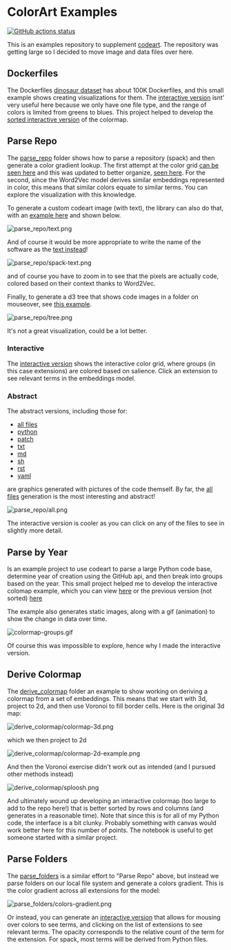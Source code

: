 # ColorArt Examples

[![GitHub actions status](https://github.com/vsoch/codeart-examples/workflows/generate-codeart/badge.svg?branch=master)](https://github.com/vsoch/codeart-examples/actions?query=branch%3Amaster+workflow%3Agenerate-codeart)

This is an examples repository to supplement [codeart](https://github.com/vsoch/codeart).
The repository was getting large so I decided to move image and data files over here.

## Dockerfiles

The Dockerfiles [dinosaur dataset](https://github.com/vsoch/dockerfiles) has about 100K Dockerfiles, 
and this small example shows creating visualizations for them. The [interactive version](https://vsoch.github.io/codeart-examples/dockerfiles/web/) isnt' very useful here because we only have one file type, and the range of colors
is limited from greens to blues. This project helped to develop the [sorted interactive version](https://vsoch.github.io/codeart-examples/dockerfiles/sorted/) of the colormap.

## Parse Repo

The [parse_repo](parse_repo) folder shows how to parse a repository (spack)
and then generate a color gradient lookup. The first attempt at the color grid
[can be seen here](https://vsoch.github.io/codeart-examples/parse_repo/web/)
and this was updated to better organize, [seen here](https://vsoch.github.io/codeart-examples/parse_repo/sorted/).
For the second, since the Word2Vec model derives similar embeddings represented in color,
this means that similar colors equate to similar terms. You can explore the visualization
with this knowledge.

To generate a custom codeart image (with text), the library can
also do that, with an [example here](https://vsoch.github.io/codeart-examples/parse_repo/text.html)
and shown below.

![parse_repo/text.png](parse_repo/text.png)


And of course it would be more appropriate to write the name of the software as the
[text instead](https://vsoch.github.io/codeart-examples/parse_repo/spack.html)!

![parse_repo/spack-text.png](parse_repo/spack-text.png)

and of course you have to zoom in to see that the pixels are actually code, colored
based on their context thanks to Word2Vec.

Finally, to generate a d3 tree that shows code images in a folder on mouseover,
see [this example](https://vsoch.github.io/codeart-examples/parse_repo/tree.html).

![parse_repo/tree.png](parse_repo/tree.png)

It's not a great visualization, could be a lot better.

### Interactive

The [interactive version](https://vsoch.github.io/codeart-examples/parse_repo/web/) shows the interactive color grid, where groups (in this case extensions) are colored based on salience. Click an extension to see relevant terms in the embeddings model.

### Abstract
The abstract versions, including those for:

   - [all files](https://vsoch.github.io/codeart-examples/parse_repo/codeartall.html)
   - [python](https://vsoch.github.io/codeart-examples/parse_repo/codeart.py.html)
   - [patch](https://vsoch.github.io/codeart-examples/parse_repo/codeart.patch.html) 
   - [txt](https://vsoch.github.io/codeart-examples/parse_repo/codeart.txt.html) 
   - [md](https://vsoch.github.io/codeart-examples/parse_repo/codeart.md.html) 
   - [sh](https://vsoch.github.io/codeart-examples/parse_repo/codeart.sh.html) 
   - [rst](https://vsoch.github.io/codeart-examples/parse_repo/codeart.rst.html) 
   - [yaml](https://vsoch.github.io/codeart-examples/parse_repo/codeart.yaml.html) 

are graphics generated with pictures of the code themself. By far, the 
[all files](https://vsoch.github.io/codeart-examples/parse_repo/codeartall.html)
generation is the most interesting and abstract!

![parse_repo/all.png](parse_repo/all.png)


The interactive version is cooler as you can click on any of the files to see
in slightly more detail.

## Parse by Year

Is an example project to use codeart to parse a large Python code base, determine
year of creation using the GitHub api, and then break into groups based on the year.
This small project helped me to develop the interactive colomap example, which
you can view [here](https://vsoch.github.io/codeart-examples/parse_by_year/web) or
the previous version (not sorted) [here](https://vsoch.github.io/codeart-examples/parse_by_year/web-unsorted/)

The example also generates static images, along with a gif (animation) to
show the change in data over time.

![colormap-groups.gif](parse_by_year/colormap-groups.gif)

Of course this was impossible to explore, hence why I made the interactive version.

## Derive Colormap

The [derive_colormap](derive_colormap) folder an example to show working on deriving a colormap from a set of embeddings. 
This means that we start with 3d, project to 2d, and then use Voronoi to
fill border cells. Here is the original 3d map:

![derive_colormap/colormap-3d.png](derive_colormap/colormap-3d.png)

which we then project to 2d

![derive_colormap/colormap-2d-example.png](derive_colormap/colormap-2d-example.png)

And then the Voronoi exercise didn't work out as intended (and I pursued other methods
instead)

![derive_colormap/sploosh.png](derive_colormap/sploosh.png)

And ultimately wound up developing an interactive colormap (too large to add to the 
repo here!) that is better sorted by rows and columns (and generates in a reasonable time).
Note that since this is for all of my Python code, the interface is a bit clunky.
Probably something with canvas would work better here for this number of points.
The notebook is useful to get someone started with a similar project.

## Parse Folders

The [parse_folders](parse_folders) is a similar effort to "Parse Repo" above,
but instead we parse folders on our local file system and generate a colors
gradient. This is the color gradient across all extensions for the model:

![parse_folders/colors-gradient.png](parse_folders/colors-gradient.png)

Or instead, you can generate an [interactive version](https://vsoch.github.io/codeart-examples/parse_repo/web/)
that allows for mousing over colors to see terms, and clicking on the list
of extensions to see relevant terms. The opacity corresponds to the relative
count of the term for the extension. For spack, most terms will be derived
from Python files.
